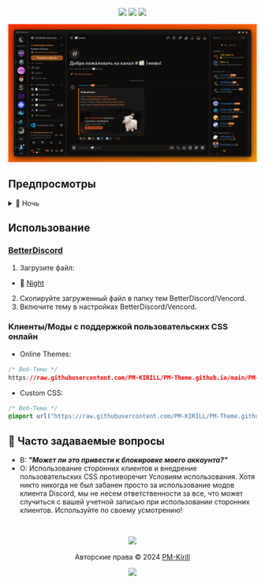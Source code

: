 <p align="center">
    <a href="https://github.com/catppuccin/discord/stargazers"><img src="https://img.shields.io/github/stars/PM-KIRILL/PM-Theme.github.io?colorA=363a4f&colorB=b7bdf8&style=for-the-badge"></a>
    <a href="https://github.com/catppuccin/discord/issues"><img src="https://img.shields.io/github/issues/PM-KIRILL/PM-Theme.github.io?colorA=363a4f&colorB=f5a97f&style=for-the-badge"></a>
    <a href="https://github.com/catppuccin/discord/contributors"><img src="https://img.shields.io/github/contributors/PM-KIRILL/PM-Theme.github.io?colorA=363a4f&colorB=a6da95&style=for-the-badge"></a>
</p>

![Предпросмотр темы для Discord](Night.png)

## Предпросмотры

<details>
<summary>🌙 Ночь</summary>
<img src="PV.png"/>
</details>

## Использование

### [BetterDiscord](https://betterdiscord.app)

1. Загрузите файл:

- 🌙 [Night](https://github.com/PM-KIRILL/PM-Theme.github.io/releases/download/PM-Theme/PM-Theme.css)

2. Скопируйте загруженный файл в папку тем BetterDiscord/Vencord.
3. Включите тему в настройках BetterDiscord/Vencord.

### Клиенты/Моды с поддержкой пользовательских CSS онлайн

- Online Themes:

```css
/* Веб-Тема */
https://raw.githubusercontent.com/PM-KIRILL/PM-Theme.github.io/main/PM-Theme.css
```

- Custom CSS:

```css
/* Веб-Тема */
@import url("https://raw.githubusercontent.com/PM-KIRILL/PM-Theme.github.io/main/PM-Theme.css")
```

## 🙋 Часто задаваемые вопросы

- В: **_"Может ли это привести к блокировке моего аккаунта?"_**
- О: Использование сторонних клиентов и внедрение пользовательских CSS противоречит Условиям использования. Хотя никто никогда не был забанен просто за использование модов клиента Discord, мы не несем ответственности за все, что может случиться с вашей учетной записью при использовании сторонних клиентов. Используйте по своему усмотрению!

&nbsp;

<p align="center"><img src="https://raw.githubusercontent.com/catppuccin/catppuccin/main/assets/footers/gray0_ctp_on_line.svg?sanitize=true" /></p>
<p align="center">Авторские права &copy; 2024 <a href="https://github.com/PM-Kirill" target="_blank">PM-Kirill</a>
<p align="center"><a href="https://github.com/PM-KIRILL/PM-Theme.github.io/blob/main/LICENSE"><img src="https://img.shields.io/static/v1.svg?style=for-the-badge&label=License&message=MIT&logoColor=d9e0ee&colorA=363a4f&colorB=b7bdf8"/></a></p>
